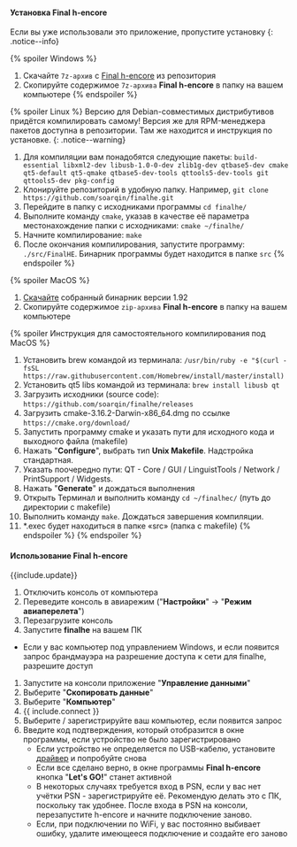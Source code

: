 #### Установка Final h-encore

Если вы уже использовали это приложение, пропустите установку
{: .notice--info}

{% spoiler Windows %}

1. Скачайте `7z-архив` с [Final h-encore](https://github.com/soarqin/finalhe/releases/latest) из репозитория
1. Скопируйте содержимое `7z-архива` **Final h-encore** в папку на вашем компьютере
   {% endspoiler %}

{% spoiler Linux %}
Версию для Debian-совместимых дистрибутивов придётся компилировать самому! Версия же для RPM-менеджера пакетов доступна в репозитории. Там же находится и инструкция по установке.
{: .notice--warning}

1. Для компиляции вам понадобятся следующие пакеты: `build-essential libxml2-dev libusb-1.0-0-dev zlib1g-dev qtbase5-dev cmake qt5-default qt5-qmake qtbase5-dev-tools qttools5-dev-tools git qttools5-dev pkg-config`
1. Клонируйте репозиторий в удобную папку. Например, `git clone https://github.com/soarqin/finalhe.git`
1. Перейдите в папку с исходниками программы `cd finalhe/`
1. Выполните команду `cmake`, указав в качестве её параметра местонахождение папки с исходниками: `cmake ~/finalhe/`
1. Начните компилирование: `make`
1. После окончания компилирования, запустите программу: `./src/FinalHE`. Бинарник программы будет находится в папке `src`
   {% endspoiler %}

{% spoiler MacOS %}

1. [Скачайте](files/FinalHE_mac.zip) собранный бинарник версии 1.92
1. Скопируйте содержимое `zip-архива` **Final h-encore** в папку на вашем компьютере

{% spoiler Инструкция для самостоятельного компилирования под MacOS %}

1. Установить brew командой из терминала: `/usr/bin/ruby -e "$(curl -fsSL https://raw.githubusercontent.com/Homebrew/install/master/install)`
1. Установить qt5 libs командой из терминала: `brew install libusb qt`
1. Загрузить исходники (source code): `https://github.com/soarqin/finalhe/releases`
1. Загрузить cmake-3.16.2-Darwin-x86_64.dmg по ссылке `https://cmake.org/download/`
1. Запустить программу cmake и указать пути для исходного кода и выходного файла (makefile)
1. Нажать "**Configure**", выбрать тип **Unix Makefile**. Надстройка стандартная.
1. Указать поочередно пути: QT - Core / GUI / LinguistTools / Network / PrintSupport / Widgests.
1. Нажать "**Generate**" и дождаться выполнения
1. Открыть Терминал и выполнить команду `cd ~/finalheс/` (путь до директории с makefile)
1. Выполнить команду `make`. Дождаться завершения компиляции.
1. \*.exec будет находиться в папке «src» (папка с makefile)
   {% endspoiler %}
   {% endspoiler %}

#### Использование Final h-encore

{{include.update}}

1. Отключить консоль от компьютера
1. Переведите консоль в авиарежим ("**Настройки**" -> "**Режим авиаперелета**")
1. Перезагрузите консоль
1. Запустите **finalhe** на вашем ПК

- Если у вас компьютер под управлением Windows, и если появится запрос брандмауэра на разрешение доступа к сети для finalhe, разрешите доступ

1. Запустите на консоли приложение "**Управление данными**"
1. Выберите "**Скопировать данные**"
1. Выберите "**Компьютер**"
1. {{ include.connect }}
1. Выберите / зарегистрируйте ваш компьютер, если появится запрос
1. Введите код подтверждения, который отобразится в окне программы, если устройство не было зарегистрировано
   - Если устройство не определяется по USB-кабелю, установите [драйвер](files/QcmaDriver_winusb.zip) и попробуйте снова
   - Если все сделано верно, в окне программы **Final h-encore** кнопка "**Let's GO!**" станет активной
   - В некоторых случаях требуется вход в PSN, если у вас нет учётки PSN - зарегистрируйте её. Рекомендую делать это с ПК, поскольку так удобнее. После входа в PSN на консоли, перезапустите h-encore и начните подключение заново.
   - Если, при подключении по WiFi, у вас постоянно выбивает ошибку, удалите имеющееся подключение и создайте его заново
